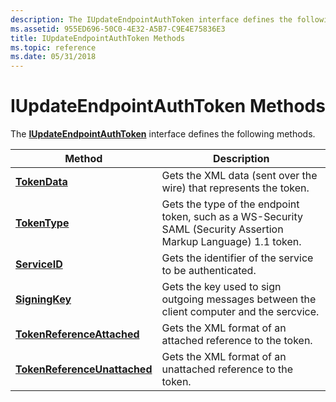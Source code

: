 ```yaml
---
description: The IUpdateEndpointAuthToken interface defines the following methods.
ms.assetid: 955ED696-50C0-4E32-A5B7-C9E4E75836E3
title: IUpdateEndpointAuthToken Methods
ms.topic: reference
ms.date: 05/31/2018
---
```


# IUpdateEndpointAuthToken Methods

The [**IUpdateEndpointAuthToken**](iupdateendpointauthtoken.md) interface defines the following methods.



| Method                                                                                | Description                                                                                                     |
|---------------------------------------------------------------------------------------|-----------------------------------------------------------------------------------------------------------------|
| [**TokenData**](iupdateendpointauthtoken-tokendata.md)                               | Gets the XML data (sent over the wire) that represents the token.                                               |
| [**TokenType**](iupdateendpointauthtoken-tokentype.md)                               | Gets the type of the endpoint token, such as a WS-Security SAML (Security Assertion Markup Language) 1.1 token. |
| [**ServiceID**](iupdateendpointauthtoken-serviceid.md)                               | Gets the identifier of the service to be authenticated.                                                         |
| [**SigningKey**](iupdateendpointauthtoken-signingkey.md)                             | Gets the key used to sign outgoing messages between the client computer and the sercvice.                       |
| [**TokenReferenceAttached**](iupdateendpointauthtoken-tokenreferenceattached.md)     | Gets the XML format of an attached reference to the token.                                                      |
| [**TokenReferenceUnattached**](iupdateendpointauthtoken-tokenreferenceunattached.md) | Gets the XML format of an unattached reference to the token.                                                    |



 

 

 



